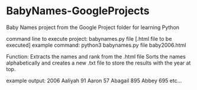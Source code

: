 # BabyNames-GoogleProjects
Baby Names project from the Google Project folder for learning Python

command line to execute project: babynames.py file [.html file to be executed]
example command: python3 babynames.py file baby2006.html

Function:
Extracts the names and rank from the .html file
Sorts the names alphabetically and creates a new .txt file to store the results with the year at top.

example output:
2006
Aaliyah 91
Aaron 57
Abagail 895
Abbey 695
etc...

